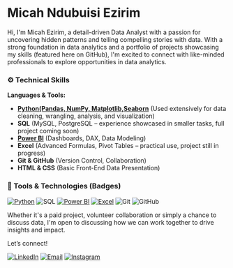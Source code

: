 # Micah Ndubuisi Ezirim
Hi, I'm Micah Ezirim, a detail-driven Data Analyst with a passion for uncovering hidden patterns and telling compelling stories with data. With a strong foundation in data analytics and a portfolio of projects showcasing my skills (featured here on GitHub), I'm excited to connect with like-minded professionals to explore opportunities in data analytics.


### ⚙️ Technical Skills

**Languages & Tools:**
- **[Python(Pandas, NumPy, Matplotlib,Seaborn](https://github.com/Micahnd/Home-Advantage-in-Spanish-La-Liga-2012-2023)** (Used extensively for data cleaning, wrangling, analysis, and visualization)
- **SQL** (MySQL, PostgreSQL – experience showcased in smaller tasks, full project coming soon)
- **[Power BI](https://github.com/Micahnd/Profit-Drivers-and-Trends-in-the-US-and-UK-Film-Industry-2010-2023)** (Dashboards, DAX, Data Modeling)
- **Excel** (Advanced Formulas, Pivot Tables – practical use, project still in progress)
- **Git & GitHub** (Version Control, Collaboration)
- **HTML & CSS** (Basic Front-End Data Presentation)

### 🧰 Tools & Technologies (Badges)

[![Python](https://img.shields.io/badge/Python-3776AB?style=for-the-badge&logo=python&logoColor=white)](https://github.com/Micahnd/Home-Advantage-in-Spanish-La-Liga-2012-2023)
![SQL](https://img.shields.io/badge/SQL-4479A1?style=for-the-badge&logo=mysql&logoColor=white)
[![Power BI](https://img.shields.io/badge/Power%20BI-F2C811?style=for-the-badge&logo=powerbi&logoColor=black)](https://github.com/Micahnd/Profit-Drivers-and-Trends-in-the-US-and-UK-Film-Industry-2010-2023)
[![Excel](https://img.shields.io/badge/Excel-217346?style=for-the-badge&logo=microsoft-excel&logoColor=white)](https://github.com/Micahnd/Telco-Customer-Churn-Analysis-excel)
![Git](https://img.shields.io/badge/Git-F05032?style=for-the-badge&logo=git&logoColor=white)
![GitHub](https://img.shields.io/badge/GitHub-181717?style=for-the-badge&logo=github&logoColor=white)

Whether it's a paid project, volunteer collaboration or simply a chance to discuss data, I'm open to discussing how we can work together to drive insights and impact. 

Let’s connect!

[![LinkedIn](https://img.shields.io/badge/LinkedIn-Connect-blue?style=for-the-badge&logo=linkedin&logoColor=white)](https://www.linkedin.com/in/ezirim-micah-268955241)
[![Email](https://img.shields.io/badge/Gmail-Contact-red?style=for-the-badge&logo=gmail&logoColor=white)](mailto:ezirimmicah222@gmail.com)
[![Instagram](https://img.shields.io/badge/Instagram-Follow-%23E4405F?style=for-the-badge&logo=instagram&logoColor=white)](https://www.instagram.com/micah_nd?igsh=bDRwbDk0dm1ycWc4&utm_source=qr)

<!---
Micahnd/Micahnd is a ✨ special ✨ repository because its `README.md` (this file) appears on your GitHub profile.
You can click the Preview link to take a look at your changes.
--->
